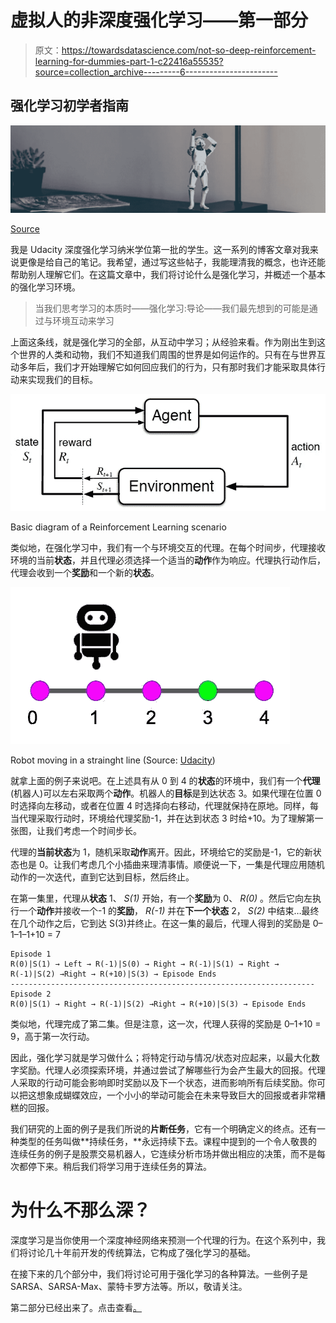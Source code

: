 # 虚拟人的非深度强化学习——第一部分

> 原文：<https://towardsdatascience.com/not-so-deep-reinforcement-learning-for-dummies-part-1-c22416a55535?source=collection_archive---------6----------------------->

## 强化学习初学者指南

![](img/18ebb64531a7acae0e9ef48c5518f9b9.png)

[Source](https://unsplash.com/photos/1qkyck-UL3g)

我是 Udacity 深度强化学习纳米学位第一批的学生。这一系列的博客文章对我来说更像是给自己的笔记。我希望，通过写这些帖子，我能理清我的概念，也许还能帮助别人理解它们。在这篇文章中，我们将讨论什么是强化学习，并概述一个基本的强化学习环境。

> 当我们思考学习的本质时——强化学习:导论——我们最先想到的可能是通过与环境互动来学习

上面这条线，就是强化学习的全部，从互动中学习；从经验来看。作为刚出生到这个世界的人类和动物，我们不知道我们周围的世界是如何运作的。只有在与世界互动多年后，我们才开始理解它如何回应我们的行为，只有那时我们才能采取具体行动来实现我们的目标。

![](img/eba6171b03067af4a0dbdeca72b62324.png)

Basic diagram of a Reinforcement Learning scenario

类似地，在强化学习中，我们有一个与环境交互的代理。在每个时间步，代理接收环境的当前**状态**，并且代理必须选择一个适当的**动作**作为响应。代理执行动作后，代理会收到一个**奖励**和一个新的**状态**。

![](img/e5154fe9a938e48c742f4a0130ee4870.png)

Robot moving in a strainght line (Source: [Udacity](https://s3.amazonaws.com/video.udacity-data.com/topher/2018/March/5aa05f61_screen-shot-2018-03-07-at-3.53.08-pm/screen-shot-2018-03-07-at-3.53.08-pm.png))

就拿上面的例子来说吧。在上述具有从 0 到 4 的**状态**的环境中，我们有一个**代理**(机器人)可以左右采取两个**动作**。机器人的**目标**是到达状态 3。如果代理在位置 0 时选择向左移动，或者在位置 4 时选择向右移动，代理就保持在原地。同样，每当代理采取行动时，环境给代理奖励-1，并在达到状态 3 时给+10。为了理解第一张图，让我们考虑一个时间步长。

代理的**当前状态**为 1，随机采取**动作**离开。因此，环境给它的奖励是-1，它的新状态也是 0。让我们考虑几个小插曲来理清事情。顺便说一下，一集是代理应用随机动作的一次迭代，直到它达到目标，然后终止。

在第一集里，代理从**状态** 1、 *S(1)* 开始，有一个**奖励**为 0、 *R(0)* 。然后它向左执行一个**动作**并接收一个-1 的**奖励**， *R(-1)* 并在**下一个状态** 2， *S(2)* 中结束…最终在几个动作之后，它到达 S(3)并终止。在这一集的最后，代理人得到的奖励是 0–1–1–1+10 = 7

```
Episode 1
R(0)|S(1) → Left → R(-1)|S(0) → Right → R(-1)|S(1) → Right → R(-1)|S(2) →Right → R(+10)|S(3) → Episode Ends
--------------------------------------------------------------------Episode 2
R(0)|S(1) → Right → R(-1)|S(2) →Right → R(+10)|S(3) → Episode Ends
```

类似地，代理完成了第二集。但是注意，这一次，代理人获得的奖励是 0–1+10 = 9，高于第一次行动。

因此，强化学习就是学习做什么；将特定行动与情况/状态对应起来，以最大化数字奖励。代理人必须探索环境，并通过尝试了解哪些行为会产生最大的回报。代理人采取的行动可能会影响即时奖励以及下一个状态，进而影响所有后续奖励。你可以把这想象成蝴蝶效应，一个小小的举动可能会在未来导致巨大的回报或者非常糟糕的回报。

我们研究的上面的例子是我们所说的**片断任务**，它有一个明确定义的终点。还有一种类型的任务叫做**持续任务，**永远持续下去。课程中提到的一个令人敬畏的连续任务的例子是股票交易机器人，它连续分析市场并做出相应的决策，而不是每次都停下来。稍后我们将学习用于连续任务的算法。

# 为什么不那么深？

深度学习是当你使用一个深度神经网络来预测一个代理的行为。在这个系列中，我们将讨论几十年前开发的传统算法，它构成了强化学习的基础。

在接下来的几个部分中，我们将讨论可用于强化学习的各种算法。一些例子是 SARSA、SARSA-Max、蒙特卡罗方法等。所以，敬请关注。

第二部分已经出来了。点击查看[。](https://medium.com/@thisisppn/not-so-deep-reinforcement-learning-for-dummies-part-2-854216d1fe0d)